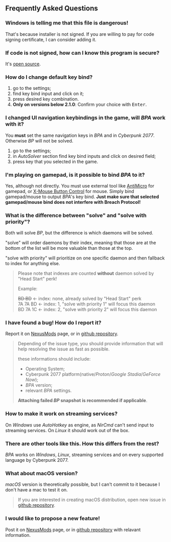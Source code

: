 ## Frequently Asked Questions

### Windows is telling me that this file is dangerous!

That's because installer is not signed. If you are willing to pay for code signing certificate, I can consider adding it.

### If code is not signed, how can I know this program is secure?

It's [open source](https://github.com/marcincichocki/breach-protocol-autosolver).

### How do I change default key bind?

1. go to the settings;
2. find key bind input and click on it;
3. press desired key combination.
4. **Only on versions below 2.1.0**: Confirm your choice with <kbd>Enter</kbd>.

### I changed UI navigation keybindings in the game, will _BPA_ work with it?

You **must** set the same navigation keys in _BPA_ and in _Cyberpunk 2077_. Otherwise _BP_ will not be solved.

1. go to the settings;
2. in _AutoSolver_ section find key bind inputs and click on desired field;
3. press key that you selected in the game.

### I'm playing on gamepad, is it possible to bind _BPA_ to it?

Yes, although not directly. You must use external tool like [AntiMicro](https://github.com/AntiMicro/antimicro) for gamepad, or [X-Mouse Button Control](https://www.highrez.co.uk/downloads/XMouseButtonControl.htm) for mouse. Simply bind gamepad/mouse to output _BPA_'s key bind. **Just make sure that selected gamepad/mouse bind does not interfere with Breach Protocol!**

### What is the difference between "solve" and "solve with priority"?

Both will solve _BP_, but the difference is which daemons will be solved.

"solve" will order daemons by their index, meaning that those are at the bottom of the list will be more valuable than those at the top.

"solve with priority" will prioritize on one specific daemon and then fallback to index for anything else.

> Please note that indexes are counted **without** daemon solved by "Head Start" perk!
>
> Example:
>
> ~~BD BD~~ <- index: none, already solved by "Head Start" perk\
> 7A 7A BD <- index: 1, "solve with priority 1" will focus this daemon\
> BD 7A 1C <- index: 2, "solve with priority 2" will focus this daemon

### I have found a bug! How do I report it?

Report it on [NexusMods](https://www.nexusmods.com/cyberpunk2077/mods/3071) page, or in [github repository](https://github.com/marcincichocki/breach-protocol-autosolver).

> Depending of the issue type, you should provide information that will help resolving the issue as fast as possible.
>
> these informations should include:
>
> - Operating System;
> - Cyberpunk 2077 platform(native/_Proton_/_Google Stadia_/_GeForce Now_);
> - _BPA_ version;
> - relevant _BPA_ settings.
>
> **Attaching failed _BP_ snapshot is recommended if applicable**.

### How to make it work on streaming services?

On _Windows_ use _AutoHotkey_ as engine, as _NirCmd_ can't send input to streaming services. On _Linux_ it should work out of the box.

### There are other tools like this. How this differs from the rest?

_BPA_ works on _Windows_, _Linux_, streaming services and on every supported language by Cyberpunk 2077.

### What about macOS version?

_macOS_ version is theoretically possible, but I can't commit to it because I don't have a mac to test it on.

> If you are interested in creating macOS distribution, open new issue in [github repository](https://github.com/marcincichocki/breach-protocol-autosolver).

### I would like to propose a new feature!

Post it on [NexusMods](https://www.nexusmods.com/cyberpunk2077/mods/3071) page, or in [github repository](https://github.com/marcincichocki/breach-protocol-autosolver) with relavant information.
